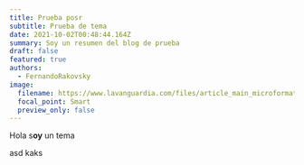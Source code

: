 ```yaml
---
title: Prueba posr
subtitle: Prueba de tema
date: 2021-10-02T00:48:44.164Z
summary: Soy un resumen del blog de prueba
draft: false
featured: true
authors:
  - FernandoRakovsky
image:
  filename: https://www.lavanguardia.com/files/article_main_microformat/uploads/2017/04/05/5fa3c87fd961d.jpeg
  focal_point: Smart
  preview_only: false
---
```

Hola s**oy** un tema

asd kaks
